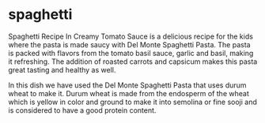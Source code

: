 # spaghetti

Spaghetti Recipe In Creamy Tomato Sauce is a delicious recipe for the kids where the pasta is made saucy with Del Monte Spaghetti Pasta. The pasta is packed with flavors from the tomato basil sauce, garlic and basil, making it refreshing. The addition of roasted carrots and capsicum makes this pasta great tasting and healthy as well.

 In this dish we have used the Del Monte Spaghetti Pasta that uses durum wheat to make it. Durum wheat is made from the endosperm of the wheat which is yellow in color and ground to make it into semolina or fine sooji and is considered to have a good protein content.